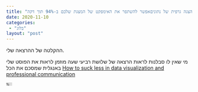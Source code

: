 ```yaml
---
title: "ההזדמנות המפוספסת ביותר בהצגה גרפית של נתוניםאפשר להשתפר את האימפקט של המצגת שלכם ב-94% תוך דקה?"
date: 2020-11-10
categories: 
 - "בלוג"
layout: "post"
---
```


ההקלטה של ההרצאה שלי.

מי שאין לו סבלנות לראות הרצאה של שלושת רביעי שעה מוזמן לראות את הפוסט שלי באנגלית שמסכם את הכל
[How to suck less in data visualization and professional communication](https://gorelik.net/2020/07/28/how-to-suck-less-in-data-visualization-and-professional-communication/)

<iframe width="16" height="9" src="https://www.youtube.com/embed/xGfaFdoQVHM" frameborder="0" allow="accelerometer; autoplay; clipboard-write; encrypted-media; gyroscope; picture-in-picture; web-share" referrerpolicy="strict-origin-when-cross-origin" allowfullscreen></iframe>

